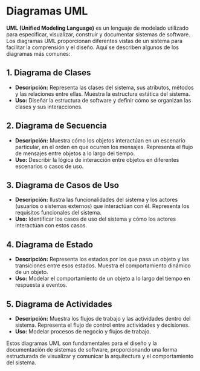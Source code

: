 # Diagramas UML

**UML (Unified Modeling Language)** es un lenguaje de modelado utilizado para especificar, visualizar, construir y documentar sistemas de software. Los diagramas UML proporcionan diferentes vistas de un sistema para facilitar la comprensión y el diseño. Aquí se describen algunos de los diagramas más comunes:

## 1. Diagrama de Clases

- **Descripción:** Representa las clases del sistema, sus atributos, métodos y las relaciones entre ellas. Muestra la estructura estática del sistema.
- **Uso:** Diseñar la estructura de software y definir cómo se organizan las clases y sus interacciones.

## 2. Diagrama de Secuencia

- **Descripción:** Muestra cómo los objetos interactúan en un escenario particular, en el orden en que ocurren los mensajes. Representa el flujo de mensajes entre objetos a lo largo del tiempo.
- **Uso:** Describir la lógica de interacción entre objetos en diferentes escenarios o casos de uso.

## 3. Diagrama de Casos de Uso

- **Descripción:** Ilustra las funcionalidades del sistema y los actores (usuarios o sistemas externos) que interactúan con él. Representa los requisitos funcionales del sistema.
- **Uso:** Identificar los casos de uso del sistema y cómo los actores interactúan con estos casos.

## 4. Diagrama de Estado

- **Descripción:** Representa los estados por los que pasa un objeto y las transiciones entre esos estados. Muestra el comportamiento dinámico de un objeto.
- **Uso:** Modelar el comportamiento de un objeto a lo largo del tiempo en respuesta a eventos.

## 5. Diagrama de Actividades

- **Descripción:** Muestra los flujos de trabajo y las actividades dentro del sistema. Representa el flujo de control entre actividades y decisiones.
- **Uso:** Modelar procesos de negocio y flujos de trabajo.

Estos diagramas UML son fundamentales para el diseño y la documentación de sistemas de software, proporcionando una forma estructurada de visualizar y comunicar la arquitectura y el comportamiento del sistema.
